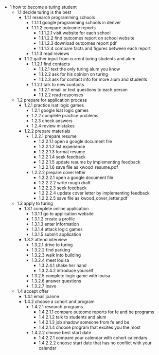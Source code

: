 - 1 how to become a turing student
    - 1.1 decide turing is the best
        - 1.1.1 research programming schools
            - 1.1.1.1 google programming schools in denver
            - 1.1.1.2 compare outcome reports
                - 1.1.1.2.1 visit website for each school
                - 1.1.1.2.2 find outcomes report on school website
                - 1.1.1.2.3 download outcomes report pdf
                - 1.1.1.2.4 compare facts and figures between each report
            - 1.1.1.3 read reviews
        - 1.1.2 gather input from current turing students and alum
            - 1.1.2.1 find contacts
                - 1.1.2.1 text the only turing alum you know
                - 1.1.2.2 ask for his opinion on turing
                - 1.1.2.3 ask for contact info for more alum and students
            - 1.1.2.1 talk to new contacts
                - 1.1.2.1 email or text questions to each person
                - 1.1.2.2 read responses
    - 1.2 prepare for application process
        - 1.2.1 practice lsat logic games
            - 1.2.1 google lsat logic games
            - 1.2.2 complete practice problems
            - 1.2.3 check answers
            - 1.2.4 review mistakes
        - 1.2.2 prepare materials
            - 1.2.2.1 prepare resume
                - 1.2.2.1.1 open a google document file
                - 1.2.2.1.2 list experience
                - 1.2.2.1.3 format resume
                - 1.2.2.1.4 seek feedback
                - 1.2.2.1.5 update resume by implementing feedback
                - 1.2.2.1.6 save file as kwood_resume.pdf
            - 1.2.2.2 prepare cover letter
                - 1.2.2.2.1 open a google document file
                - 1.2.2.2.2 write rough draft
                - 1.2.2.2.3 seek feedback
                - 1.2.2.2.4 update cover letter by implementing feedback
                - 1.2.2.2.5 save file as kwood_cover_letter.pdf
    - 1.3 apply to turing
        - 1.3.1 complete online application
            - 1.3.1.1 go to application website
            - 1.3.1.2 create a profile
            - 1.3.1.3 enter information
            - 1.3.1.4 attack logic games
            - 1.3.1.5 submit application
        - 1.3.2 attend interview
            - 1.3.2.1 drive to turing
            - 1.3.2.2 find parking
            - 1.3.2.3 walk into building
            - 1.3.2.4 meet louisa
                - 1.3.2.4.1 shake her hand
                - 1.3.2.4.2 introduce yourself
            - 1.3.2.5 complete logic game with louisa
            - 1.3.2.6 answer questions
            - 1.3.2.7 leave
    - 1.4 accept offer
        - 1.4.1 email joanne
        - 1.4.2 choose a cohort and program
            - 1.4.2.1 research programs
                - 1.4.2.1.1 compare outcome reports for fe and be programs
                - 1.4.2.1.2 talk to students and alum
                - 1.4.2.1.3 job shadow someone from fe and be
                - 1.4.2.1.4 choose program that excites you the most
            - 1.4.2.2 choose best start date
                - 1.4.2.2.1 compare your calendar with cohort calendars
                - 1.4.2.2.2 choose start date that has no conflict with your calendar
